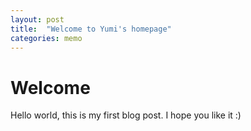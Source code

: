 ```yaml
---
layout: post
title:  "Welcome to Yumi's homepage"
categories: memo
---
```


# Welcome

Hello world, this is my first blog post.
I hope you like it :)
